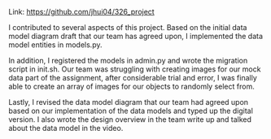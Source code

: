 Link: https://github.com/jhui04/326_project

I contributed to several aspects of this project. Based on the initial data model diagram draft that our team has agreed upon, I implemented the data model entities in models.py.

In addition, I registered the models in admin.py and wrote the migration script in init.sh. Our team was struggling with creating images for our mock data part of the assignment, after considerable trial and error, I was finally able to create an array of images for our objects to randomly select from.  

Lastly, I revised the data model diagram that our team had agreed upon based on our implementation of the data models and typed up the digital version. I also wrote the design overview in the team write up and talked about the data model in the video.
